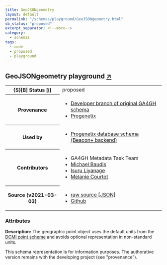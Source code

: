 ```yaml
---
title: GeoJSONgeometry
layout: default
permalink: "/schemas/playground/GeoJSONgeometry.html"
sb_status: "proposed"
excerpt_separator: <!--more-->
category:
  - schemas
tags:
  - code
  - proposed
  - playground
---
```



<div id="schema-header-title">
  <h2>GeoJSONgeometry <span id="schema-header-title-project">playground <a href="https://github.com/ga4gh-schemablocks/playground" target="_BLANK">&nearr;</a></span> </h2>
</div>

<table id="schema-header-table">
  <tr>
    <th>{S}[B] Status <a href="https://schemablocks.org/about/sb-status-levels.html">[i]</a></th>
    <td><div id="schema-header-status">proposed</div></td>
  </tr>

  <tr>
    <th>Provenance</th>
    <td>
      <ul>
<li><a href="https://github.com/ga4gh-metadata/metadata-schemas/blob/master/schemas/shared.proto#L60">Developer branch of original GA4GH schema</a></li>
<li><a href="https://github.com/progenetix/schemas/">Progenetix</a></li>
      </ul>
    </td>
  </tr>
  <tr>
    <th>Used by</th>
    <td>
      <ul>
<li><a href="https://github.com/progenetix/schemas/">Progenetix database schema (Beacon+ backend)</a></li>
      </ul>
    </td>
  </tr>

<!--more-->

  <tr>
    <th>Contributors</th>
    <td>
      <ul>
<li>GA4GH Metadata Task Team</li>
<li><a href="https://orcid.org/0000-0002-9903-4248">Michael Baudis</a></li>
<li><a href="https://orcid.org/0000-0002-4839-5158">Isuru Liyanage</a></li>
<li><a href="https://orcid.org/0000-0002-9551-6370">Melanie Courtot</a></li>
      </ul>
    </td>
  </tr>
  <tr>
    <th>Source (v2021-03-03)</th>
    <td>
      <ul>
        <li><a href="current/GeoJSONgeometry.json" target="_BLANK">raw source [JSON]</a></li>
        <li><a href="https://github.com/ga4gh-schemablocks/playground/blob/master/schemas/GeoJSONgeometry.yaml" target="_BLANK">Github</a></li>
      </ul>
    </td>
  </tr>
</table>

<div id="schema-attributes-title">
  <h3>Attributes</h3>
</div>

  
__Description:__ The geographic point object uses the default units from the [DCMI point scheme](http://dublincore.org/documents/dcmi-point/) and avoids optional representation in non-standard units.
<div id="schema-footer">
This schema representation is for information purposes. The authorative 
version remains with the developing project (see "provenance").
</div>


